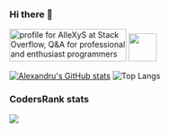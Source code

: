 ### Hi there 👋
 
<a href="https://stackoverflow.com/users/9275568/allexys"><img src="https://stackoverflow.com/users/flair/9275568.png?theme=dark" width="208" height="58" alt="profile for AlleXyS at Stack Overflow, Q&amp;A for professional and enthusiast programmers" title="profile for AlleXyS at Stack Overflow, Q&amp;A for professional and enthusiast programmers"></a>
<a target="_blank" href="https://www.linkedin.com/in/alextudor90/">
<img src="https://mpng.subpng.com/20180320/uaw/kisspng-linkedin-logo-clip-art-linkedin-icons-no-attribution-5ab1767fdc0a03.3958049615215796479013.jpg" width="auto" height="50px">
  
[![Alexandru's GitHub stats](https://github-readme-stats.vercel.app/api?username=AlleXyS90)](https://github.com/allexys90/github-readme-stats)
![Top Langs](https://github-readme-stats.vercel.app/api/top-langs/?username=AlleXyS90&theme=tokyonight)
  
  ### CodersRank stats
  <img
  src="https://cr-ss-service.azurewebsites.net/api/ScreenShot?widget=summary&username=allexys90&badges=2&show-avatar=false&style=--header-bg-color:%23000;--border-radius:10px"
/>
  
<!--
**AlleXyS90/allexys90** is a ✨ _special_ ✨ repository because its `README.md` (this file) appears on your GitHub profile.

Here are some ideas to get you started:

- 🔭 I’m currently working on ...
- 🌱 I’m currently learning ...
- 👯 I’m looking to collaborate on ...
- 🤔 I’m looking for help with ...
- 💬 Ask me about ...
- 📫 How to reach me: ...
- 😄 Pronouns: ...
- ⚡ Fun fact: ...
-->

